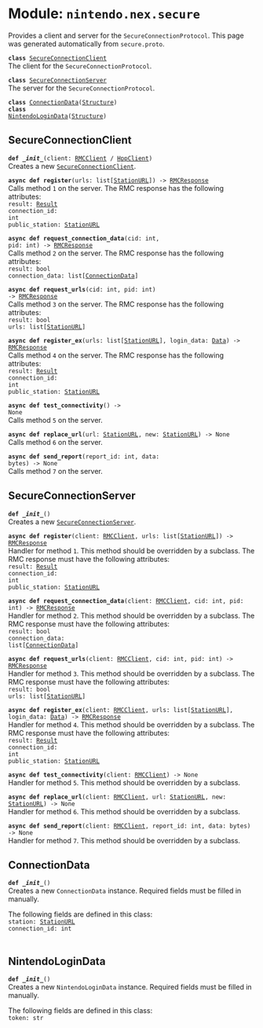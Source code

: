 
# Module: <code>nintendo.nex.secure</code>

Provides a client and server for the `SecureConnectionProtocol`. This page was generated automatically from `secure.proto`.

<code>**class** [SecureConnectionClient](#secureconnectionclient)</code><br>
<span class="docs">The client for the `SecureConnectionProtocol`.</span>

<code>**class** [SecureConnectionServer](#secureconnectionserver)</code><br>
<span class="docs">The server for the `SecureConnectionProtocol`.</span>

<code>**class** [ConnectionData](#connectiondata)([Structure](../common))</code><br>
<code>**class** [NintendoLoginData](#nintendologindata)([Structure](../common))</code><br>

## SecureConnectionClient
<code>**def _\_init__**(client: [RMCClient](../rmc#rmcclient) / [HppClient](../hpp#hppclient))</code><br>
<span class="docs">Creates a new [`SecureConnectionClient`](#secureconnectionclient).</span>

<code>**async def register**(urls: list[[StationURL](../common#stationurl)]) -> [RMCResponse](../common)</code><br>
<span class="docs">Calls method `1` on the server. The RMC response has the following attributes:<br>
<span class="docs">
<code>result: [Result](../common#result)</code><br>
<code>connection_id: int</code><br>
<code>public_station: [StationURL](../common#stationurl)</code><br>
</span>
</span>

<code>**async def request_connection_data**(cid: int, pid: int) -> [RMCResponse](../common)</code><br>
<span class="docs">Calls method `2` on the server. The RMC response has the following attributes:<br>
<span class="docs">
<code>result: bool</code><br>
<code>connection_data: list[[ConnectionData](#connectiondata)]</code><br>
</span>
</span>

<code>**async def request_urls**(cid: int, pid: int) -> [RMCResponse](../common)</code><br>
<span class="docs">Calls method `3` on the server. The RMC response has the following attributes:<br>
<span class="docs">
<code>result: bool</code><br>
<code>urls: list[[StationURL](../common#stationurl)]</code><br>
</span>
</span>

<code>**async def register_ex**(urls: list[[StationURL](../common#stationurl)], login_data: [Data](../common)) -> [RMCResponse](../common)</code><br>
<span class="docs">Calls method `4` on the server. The RMC response has the following attributes:<br>
<span class="docs">
<code>result: [Result](../common#result)</code><br>
<code>connection_id: int</code><br>
<code>public_station: [StationURL](../common#stationurl)</code><br>
</span>
</span>

<code>**async def test_connectivity**() -> None</code><br>
<span class="docs">Calls method `5` on the server.</span>

<code>**async def replace_url**(url: [StationURL](../common#stationurl), new: [StationURL](../common#stationurl)) -> None</code><br>
<span class="docs">Calls method `6` on the server.</span>

<code>**async def send_report**(report_id: int, data: bytes) -> None</code><br>
<span class="docs">Calls method `7` on the server.</span>

## SecureConnectionServer
<code>**def _\_init__**()</code><br>
<span class="docs">Creates a new [`SecureConnectionServer`](#secureconnectionserver).</span>

<code>**async def register**(client: [RMCClient](../rmc#rmcclient), urls: list[[StationURL](../common#stationurl)]) -> [RMCResponse](../common)</code><br>
<span class="docs">Handler for method `1`. This method should be overridden by a subclass. The RMC response must have the following attributes:<br>
<span class="docs">
<code>result: [Result](../common#result)</code><br>
<code>connection_id: int</code><br>
<code>public_station: [StationURL](../common#stationurl)</code><br>
</span>
</span>

<code>**async def request_connection_data**(client: [RMCClient](../rmc#rmcclient), cid: int, pid: int) -> [RMCResponse](../common)</code><br>
<span class="docs">Handler for method `2`. This method should be overridden by a subclass. The RMC response must have the following attributes:<br>
<span class="docs">
<code>result: bool</code><br>
<code>connection_data: list[[ConnectionData](#connectiondata)]</code><br>
</span>
</span>

<code>**async def request_urls**(client: [RMCClient](../rmc#rmcclient), cid: int, pid: int) -> [RMCResponse](../common)</code><br>
<span class="docs">Handler for method `3`. This method should be overridden by a subclass. The RMC response must have the following attributes:<br>
<span class="docs">
<code>result: bool</code><br>
<code>urls: list[[StationURL](../common#stationurl)]</code><br>
</span>
</span>

<code>**async def register_ex**(client: [RMCClient](../rmc#rmcclient), urls: list[[StationURL](../common#stationurl)], login_data: [Data](../common)) -> [RMCResponse](../common)</code><br>
<span class="docs">Handler for method `4`. This method should be overridden by a subclass. The RMC response must have the following attributes:<br>
<span class="docs">
<code>result: [Result](../common#result)</code><br>
<code>connection_id: int</code><br>
<code>public_station: [StationURL](../common#stationurl)</code><br>
</span>
</span>

<code>**async def test_connectivity**(client: [RMCClient](../rmc#rmcclient)) -> None</code><br>
<span class="docs">Handler for method `5`. This method should be overridden by a subclass.</span>

<code>**async def replace_url**(client: [RMCClient](../rmc#rmcclient), url: [StationURL](../common#stationurl), new: [StationURL](../common#stationurl)) -> None</code><br>
<span class="docs">Handler for method `6`. This method should be overridden by a subclass.</span>

<code>**async def send_report**(client: [RMCClient](../rmc#rmcclient), report_id: int, data: bytes) -> None</code><br>
<span class="docs">Handler for method `7`. This method should be overridden by a subclass.</span>

## ConnectionData
<code>**def _\_init__**()</code><br>
<span class="docs">Creates a new `ConnectionData` instance. Required fields must be filled in manually.</span>

The following fields are defined in this class:<br>
<span class="docs">
<code>station: [StationURL](../common#stationurl)</code><br>
<code>connection_id: int</code><br>
</span><br>

## NintendoLoginData
<code>**def _\_init__**()</code><br>
<span class="docs">Creates a new `NintendoLoginData` instance. Required fields must be filled in manually.</span>

The following fields are defined in this class:<br>
<span class="docs">
<code>token: str</code><br>
</span><br>

